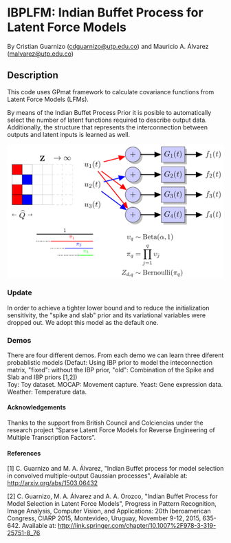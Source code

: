 # IBPLFM: Indian Buffet Process for Latent Force Models
By Cristian Guarnizo (cdguarnizo@utp.edu.co) and Mauricio A. Álvarez (malvarez@utp.edu.co)

## Description
This code uses GPmat framework to calculate covariance functions
from Latent Force Models (LFMs).

By means of the Indian Buffet Process Prior it is posible to automatically
select the number of latent functions required to describe output data.
Additionally, the structure that represents the interconnection between
outputs and latent inputs is learned as well.

<p align="center">
<img align="middle" src="./tmp/scheme.png" width="600" />
</p>

### Update
In order to achieve a tighter lower bound and to reduce the initialization sensitivity, the "spike and slab" prior and its variational variables were dropped out. We adopt this model as the default one.

### Demos
There are four different demos. From each demo we can learn three diferent probablistic models (Defaut: Using IBP prior to model the inteconnection matrix, "fixed": without the IBP prior, "old": Combination of the Spike and Slab and IBP priors [1,2]) <br>
Toy: Toy dataset. MOCAP: Movement capture. Yeast: Gene expression data. Weather: Temperature data.


#### Acknowledgements

Thanks to the support from British Council and Colciencias under the research project “Sparse Latent Force Models for Reverse Engineering of Multiple Transcription Factors”.

#### References

[1] C. Guarnizo and M. A. Álvarez, "Indian Buffet process for model selection in convolved multiple-output Gaussian processes",
Available at: http://arxiv.org/abs/1503.06432

[2] C. Guarnizo, M. A. Álvarez and A. A. Orozco, "Indian Buffet Process for Model Selection in Latent Force Models",
Progress in Pattern Recognition, Image Analysis, Computer Vision, and Applications: 20th Iberoamerican Congress, CIARP 2015, Montevideo, Uruguay, November 9-12, 2015, 635-642.
Available at: http://link.springer.com/chapter/10.1007%2F978-3-319-25751-8_76
